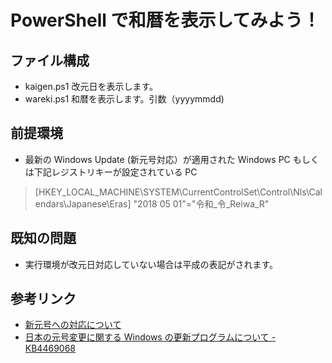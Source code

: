 # PowerShell で和暦を表示してみよう！
## ファイル構成
* kaigen.ps1 改元日を表示します。
* wareki.ps1 和暦を表示します。引数（yyyymmdd)

## 前提環境
* 最新の Windows Update (新元号対応）が適用された Windows PC もしくは下記レジストリキーが設定されている PC

>[HKEY_LOCAL_MACHINE\SYSTEM\CurrentControlSet\Control\Nls\Calendars\Japanese\Eras] 
"2018 05 01"="令和_令_Reiwa_R"

## 既知の問題
* 実行環境が改元日対応していない場合は平成の表記がされます。

## 参考リンク
* [新元号への対応について](https://www.microsoft.com/ja-jp/mscorp/newera/default.aspx)
* [日本の元号変更に関する Windows の更新プログラムについて - KB4469068](https://support.microsoft.com/ja-jp/help/4469068/summary-of-new-japanese-era-updates-kb4469068)

